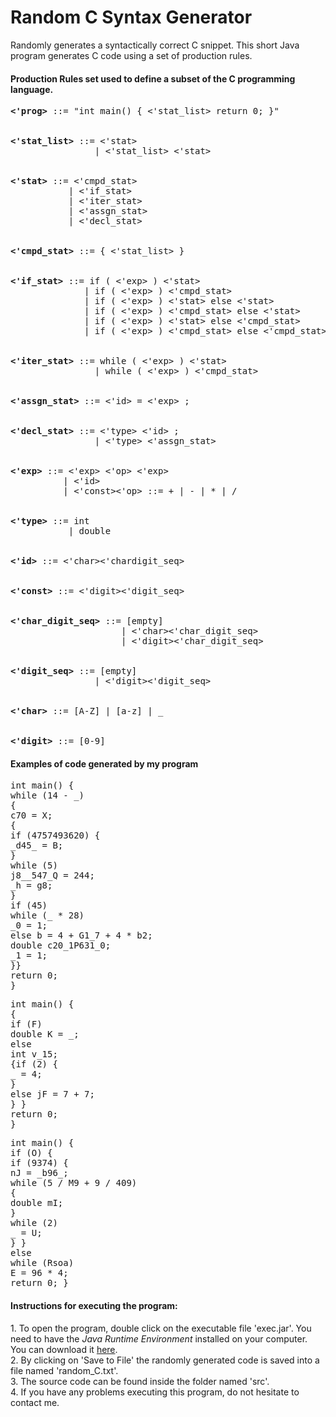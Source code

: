 # Random C Syntax Generator

Randomly generates a syntactically correct C snippet. This short Java program generates C code using a set of production rules. 
<br>

<h4>Production Rules set used to define a subset of the C programming language. </h4>

<pre>
<b><'prog></b> ::= "int main() { <'stat_list> return 0; }"
<br>
<b><'stat_list></b> ::= <'stat>
&nbsp &nbsp &nbsp &nbsp &nbsp &nbsp &nbsp &nbsp | <'stat_list> <'stat>
<br>
<b><'stat></b> ::= <'cmpd_stat>
&nbsp &nbsp &nbsp &nbsp &nbsp &nbsp| <'if_stat>
&nbsp &nbsp &nbsp &nbsp &nbsp &nbsp| <'iter_stat>
&nbsp &nbsp &nbsp &nbsp &nbsp &nbsp| <'assgn_stat>
&nbsp &nbsp &nbsp &nbsp &nbsp &nbsp| <'decl_stat>
<br>
<b><'cmpd_stat></b> ::= { <'stat_list> }
<br>
<b><'if_stat></b> ::= if ( <'exp> ) <'stat>
&nbsp &nbsp &nbsp &nbsp &nbsp &nbsp &nbsp | if ( <'exp> ) <'cmpd_stat>
&nbsp &nbsp &nbsp &nbsp &nbsp &nbsp &nbsp | if ( <'exp> ) <'stat> else <'stat>
&nbsp &nbsp &nbsp &nbsp &nbsp &nbsp &nbsp | if ( <'exp> ) <'cmpd_stat> else <'stat>
&nbsp &nbsp &nbsp &nbsp &nbsp &nbsp &nbsp | if ( <'exp> ) <'stat> else <'cmpd_stat>
&nbsp &nbsp &nbsp &nbsp &nbsp &nbsp &nbsp | if ( <'exp> ) <'cmpd_stat> else <'cmpd_stat>
<br>
<b><'iter_stat></b> ::= while ( <'exp> ) <'stat>
&nbsp &nbsp &nbsp &nbsp &nbsp &nbsp &nbsp &nbsp | while ( <'exp> ) <'cmpd_stat>
<br>
<b><'assgn_stat></b> ::= <'id> = <'exp> ;
<br>
<b><'decl_stat></b> ::= <'type> <'id> ;
&nbsp &nbsp &nbsp &nbsp &nbsp &nbsp &nbsp &nbsp | <'type> <'assgn_stat>
<br>
<b><'exp></b> ::= <'exp> <'op> <'exp>
&nbsp &nbsp &nbsp &nbsp &nbsp | <'id>
&nbsp &nbsp &nbsp &nbsp &nbsp | <'const><'op> ::= + | - | * | /
<br>
<b><'type></b> ::= int
&nbsp &nbsp &nbsp &nbsp &nbsp &nbsp| double
<br>
<b><'id></b> ::= <'char><'chardigit_seq>
<br>
<b><'const></b> ::= <'digit><'digit_seq>
<br>
<b><'char_digit_seq></b> ::= [empty]
&nbsp &nbsp &nbsp &nbsp &nbsp &nbsp &nbsp &nbsp &nbsp &nbsp &nbsp| <'char><'char_digit_seq>
&nbsp &nbsp &nbsp &nbsp &nbsp &nbsp &nbsp &nbsp &nbsp &nbsp &nbsp| <'digit><'char_digit_seq>
<br>
<b><'digit_seq></b> ::= [empty]
&nbsp &nbsp &nbsp &nbsp &nbsp &nbsp &nbsp &nbsp | <'digit><'digit_seq>
<br>
<b><'char></b> ::= [A-Z] | [a-z] | _
<br>
<b><'digit></b> ::= [0-9]
</pre>

<h4>Examples of code generated by my program</h4>
<pre>
int main() {
while (14 - _)
{
c70 = X;
{
if (4757493620) {
_d45_ = B;
}
while (5)
j8__547_Q = 244;
_h = g8;
}
if (45)
while (_ * 28)
_0 = 1;
else b = 4 + G1_7 + 4 * b2;
double c20_1P631_0;
_1 = 1;
}}
return 0;
}
</pre>
<pre>
int main() {
{
if (F)
double K = _;
else
int v_15;
{if (2) {
_ = 4;
}
else jF = 7 + 7;
} }
return 0;
}
</pre>
<pre>
int main() {
if (O) {
if (9374) {
nJ = _b96_;
while (5 / M9 + 9 / 409)
{
double mI;
}
while (2)
_ = U;
} }
else
while (Rsoa)
E = 96 * 4;
return 0; }
</pre>

<h4>Instructions for executing the program:</h4>
1. To open the program, double click on the executable file 'exec.jar'.
You need to have the <i>Java Runtime Environment</i> installed on your computer. You can
download it <a href="https://www.java.com/en/download/">here</a>.<br>
2. By clicking on 'Save to File' the randomly generated code is saved into a file named 'random_C.txt'. <br>
3. The source code can be found inside the folder named 'src'.  <br>
4. If you have any problems executing this program, do not hesitate to contact me. <br>